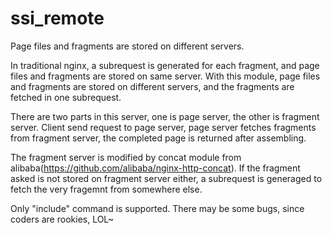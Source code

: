 # ssi_remote
Page files and fragments are stored on different servers.

In traditional nginx, a subrequest is generated for each fragment, and page files and fragments are stored on same server. With this module, page files and fragments are stored on different servers, and the fragments are fetched in one subrequest.

There are two parts in this server, one is page server, the other is fragment server. Client send request to page server, page server fetches fragments from fragment server, the completed page is returned after assembling.

The fragment server is modified by concat module from alibaba(https://github.com/alibaba/nginx-http-concat). If the fragment asked is not stored on fragment server either, a subrequest is generaged to fetch the very fragemnt from somewhere else.

Only "include" command is supported. There may be some bugs, since coders are rookies, LOL~
